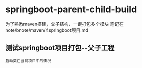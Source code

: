 # springboot-parent-child-build
为了熟悉maven搭建，父子结构，一键打包多个模块
笔记在 note/bnote/maven/4springboot项目.md

## 测试springboot项目打包--父子工程
    启动类在当前项目中的情况
